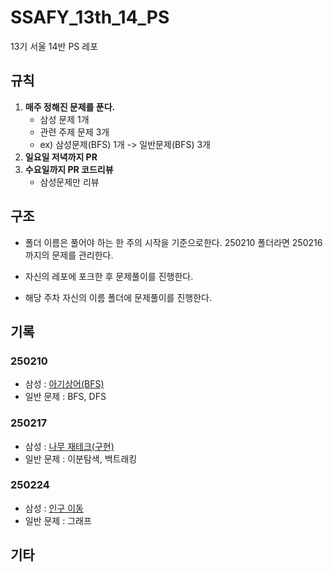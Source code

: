 # SSAFY_13th_14_PS

13기 서울 14반 PS 레포

## 규칙

1. **매주 정해진 문제를 푼다.**
    - 삼성 문제 1개
    - 관련 주제 문제 3개
    - ex) 삼성문제(BFS) 1개 -> 일반문제(BFS) 3개
2. **일요일 저녁까지 PR**
3. **수요일까지 PR 코드리뷰**
    - 삼성문제만 리뷰

## 구조

- 폴더 이름은 풀어야 하는 한 주의 시작을 기준으로한다.
  250210 폴더라면 250216 까지의 문제를 관리한다.

- 자신의 레포에 포크한 후 문제풀이를 진행한다.

- 해당 주차 자신의 이름 폴더에 문제풀이를 진행한다.

## 기록

### 250210

- 삼성 : [아기상어(BFS)](https://www.acmicpc.net/problem/16236)
- 일반 문제 : BFS, DFS

### 250217

- 삼성 : [나무 재테크(구현)](https://www.acmicpc.net/problem/16235)
- 일반 문제 : 이분탐색, 백트래킹

### 250224

- 삼성 : [인구 이동](https://www.acmicpc.net/problem/16234)
- 일반 문제 : 그래프

## 기타